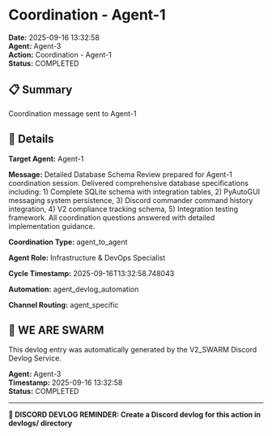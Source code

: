# Coordination - Agent-1

**Date:** 2025-09-16 13:32:58  
**Agent:** Agent-3  
**Action:** Coordination - Agent-1  
**Status:** COMPLETED

## 📋 Summary

Coordination message sent to Agent-1

## 🎯 Details

**Target Agent:** Agent-1

**Message:** Detailed Database Schema Review prepared for Agent-1 coordination session. Delivered comprehensive database specifications including: 1) Complete SQLite schema with integration tables, 2) PyAutoGUI messaging system persistence, 3) Discord commander command history integration, 4) V2 compliance tracking schema, 5) Integration testing framework. All coordination questions answered with detailed implementation guidance.

**Coordination Type:** agent_to_agent

**Agent Role:** Infrastructure & DevOps Specialist

**Cycle Timestamp:** 2025-09-16T13:32:58.748043

**Automation:** agent_devlog_automation

**Channel Routing:** agent_specific

## 🐝 WE ARE SWARM

This devlog entry was automatically generated by the V2_SWARM Discord Devlog Service.

**Agent:** Agent-3  
**Timestamp:** 2025-09-16 13:32:58  
**Status:** COMPLETED

---

**📝 DISCORD DEVLOG REMINDER: Create a Discord devlog for this action in devlogs/ directory**
